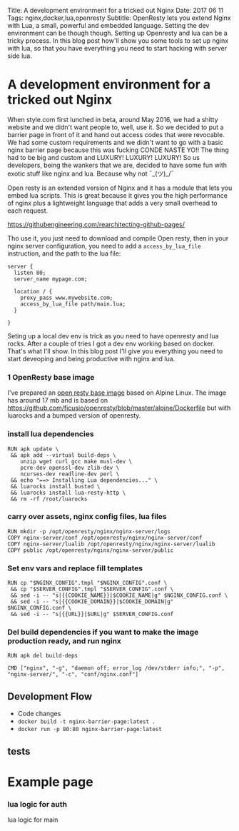 Title: A development environment for a tricked out Nginx
Date: 2017 06 11
Tags: nginx,docker,lua,openresty
Subtitle: OpenResty lets you extend Nginx with Lua, a small, powerful and embedded language. Setting the dev environment can be though though. Setting up Openresty and lua can be a tricky process. In this blog post how'll show you some tools to set up nginx with lua, so that you have everything you need to start hacking with server side lua.

# A development environment for a tricked out Nginx

When style.com first lunched in beta, around May 2016, we had a shitty website and we didn't want people to, well, use it. So we decided to put a barrier page in front of it and hand out access codes that were revocable. We had some custom requirements and we didn't want to go with a basic nginx barrier page because this was fucking CONDE NASTE YO!! The thing had to be big and custom and LUXURY! LUXURY! LUXURY! So us developers, being the wankers that we are, decided to have some fun with exotic stuff like nginx and lua. Because why not ¯\_(ツ)_/¯

Open resty is an extended version of Nginx and it has a module that lets you embed lua scripts. This is great because it gives you the high performance of nginx plus a lightweight language that adds a very small overhead to each request. 

https://githubengineering.com/rearchitecting-github-pages/


Tho use it, you just need to download and compile Open resty, then in your nginx server configuration, you need to add a `access_by_lua_file` instruction, and the path to the lua file:

``` Nginx
server {
  listen 80;
  server_name mypage.com;

  location / {
    proxy_pass www.mywebsite.com;
    access_by_lua_file path/main.lua;
  }

}
```

Seting up a local dev env is trick as you need to have openresty and lua rocks. After a couple of tries I got a dev env working based on docker. That's what I'll show. In this blog post I'll give you everything you need to start deveoping and being productive with nginx and lua.

### 1 OpenResty base image

I've prepared an [open resty base image](https://hub.docker.com/r/fjsousa/nginx-openresty/) based on Alpine Linux. The image has around 17 mb and is based on https://github.com/ficusio/openresty/blob/master/alpine/Dockerfile but with luarocks and a bumped version of openresty.

### install lua dependencies

``` Nginx
RUN apk update \
 && apk add --virtual build-deps \
    unzip wget curl gcc make musl-dev \
    pcre-dev openssl-dev zlib-dev \
    ncurses-dev readline-dev perl \
 && echo "==> Installing Lua dependencies..." \
 && luarocks install busted \
 && luarocks install lua-resty-http \
 && rm -rf /root/luarocks
```

### carry over assets, nginx config files, lua files

``` Nginx
RUN mkdir -p /opt/openresty/nginx/nginx-server/logs
COPY nginx-server/conf /opt/openresty/nginx/nginx-server/conf
COPY nginx-server/lualib /opt/openresty/nginx/nginx-server/lualib
COPY public /opt/openresty/nginx/nginx-server/public

```

### Set env vars and replace fill templates

``` Nginx
RUN cp "$NGINX_CONFIG".tmpl "$NGINX_CONFIG".conf \
 && cp "$SERVER_CONFIG".tmpl "$SERVER_CONFIG".conf \
 && sed -i -- "s|{{COOKIE_NAME}}|$COOKIE_NAME|g" $NGINX_CONFIG.conf \
 && sed -i -- "s|{{COOKIE_DOMAIN}}|$COOKIE_DOMAIN|g" $NGINX_CONFIG.conf \
 && sed -i -- "s|{{URL}}|$URL|g" $SERVER_CONFIG.conf
```
 
### Del build dependencies if you want to make the image production ready, and run nginx

``` Nginx
RUN apk del build-deps

CMD ["nginx", "-g", "daemon off; error_log /dev/stderr info;", "-p", "nginx-server/", "-c", "conf/nginx.conf"]

```

## Development Flow

- Code changes
- `docker build -t nginx-barrier-page:latest .`
- `docker run -p 80:80 nginx-barrier-page:latest`

## tests

# Example page

### lua logic for auth

lua logic for main


